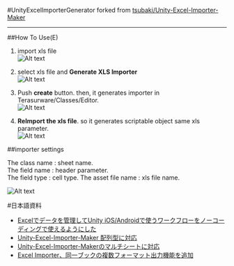 #UnityExcelImporterGenerator
forked from [tsubaki/Unity-Excel-Importer-Maker](https://github.com/tsubaki/Unity-Excel-Importer-Maker)

---

##How To Use(E)

1. import xls file  
![Alt text](https://github.com/tsubaki/Unity-Excel-Importer-Maker/blob/gh-pages/import%20excel.jpg?raw=true)


2. select xls file and **Generate XLS Importer**  
![Alt text](https://github.com/tsubaki/Unity-Excel-Importer-Maker/blob/gh-pages/create%20xls%20importer.jpg?raw=true)

3. Push **create** button. then, it generates importer in Terasurware/Classes/Editor.  
![Alt text](https://github.com/tsubaki/Unity-Excel-Importer-Maker/raw/gh-pages/push%20create%20button.jpg)

4. **ReImport the xls file**. so it generates scriptable object same xls parameter.  
![Alt text](https://github.com/tsubaki/Unity-Excel-Importer-Maker/blob/gh-pages/scriptable%20object.jpg?raw=true)

##importer settings 

The class name : sheet name.  
The field name : header parameter.  
The field type : cell type. 
The asset file name : xls file name. 
  
![Alt text](https://github.com/tsubaki/Unity-Excel-Importer-Maker/blob/gh-pages/importer%20settings.jpg?raw=true)

#日本語資料
-  [Excelでデータを管理してUnity iOS/Androidで使うワークフローをノーコーディングで使えるようにした](http://tsubakit1.hateblo.jp/entry/20131010/1381411760)
-  [Unity-Excel-Importer-Maker 配列型に対応](http://tsubakit1.hateblo.jp/entry/20131102/1383322276)
-  [Unity-Excel-Importer-Makerのマルチシートに対応](http://tsubakit1.hateblo.jp/entry/20131123/1385185935)
-  [Excel Importer、同一ブックの複数フォーマット出力機能を追加](http://tsubakit1.hateblo.jp/entry/20140201/1391265935)
